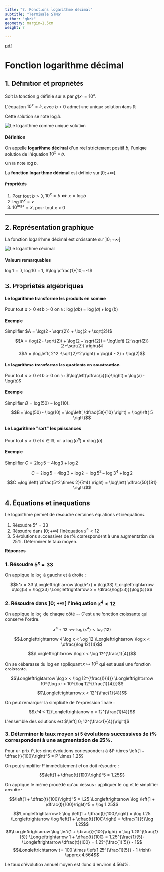 ```yaml
---
title: "7. Fonctions logarithme décimal"
subtitle: "Terminale STMG"
author: "qkzk"
geometry: margin=1.5cm
weight: 7

---
```


[pdf](./7_fonction_logarithme_decimal.pdf)

# Fonction logarithme décimal

## 1. Définition et propriétés


Soit la fonction $g$ définie sur $\mathbb{R}$ par $g(x) = 10^x$.

L'équation $10^x = b$, avec $b > 0$ admet une unique solution dans $\mathbb{R}$

Cette solution se note $\log b$.

![Le logarithme comme unique solution](./unique_solution.svg)


#### Définition

On appelle **logarithme décimal** d'un réel strictement positif $b$, l'unique solution de l'équation $10^x=b$.

On la note $\log b$.

La **fonction logarithme décimal** est définie sur $]0;+\infty[.$

#### Propriétés

1. Pour tout $b > 0$, $10^x=b \Longleftrightarrow x = \log b$
2. $\log 10^x = x$
3. $10^{\log x} = x,$ pour tout $x > 0$

---

## 2. Représentation graphique

La fonction logarithme décimal est croissante sur $]0; +\infty[$

![Le logarithme décimal](./logarithme.svg)

#### Valeurs remarquables

$\log 1 = 0$, $\log 10 = 1$, $\log \dfrac{1}{10}=-1$

## 3. Propriétés algébriques

#### Le logarithme transforme les produits en somme

Pour tout $a > 0$ et $b > 0$ on a : $\log(ab)=\log(a) + \log(b)$

#### Exemple

Simplifier $A = \log(2 - \sqrt{2}) + \log(2 + \sqrt{2})$

$$A = \log(2 - \sqrt{2}) + \log(2 + \sqrt{2}) = \log\left( (2-\sqrt{2})(2+\sqrt{2})  \right)$$
$$A = \log\left( 2^2 -\sqrt{2}^2  \right) = \log(4 - 2) = \log(2)$$


#### Le logarithme transforme les quotients en soustraction

Pour tout $a > 0$ et $b > 0$ on a : $\log\left(\dfrac{a}{b}\right) = \log(a) - \log(b)$

#### Exemple

Simplifier $B = \log(50) - \log(10)$.

$$B = \log(50) - \log(10) = \log\left( \dfrac{50}{10} \right) = \log\left( 5 \right)$$

#### Le Logarithme "sort" les puissances

Pour tout $a > 0$ et $n \in \mathbb{R}$, on a $\log (a^n) = n \log (a)$

#### Exemple

Simplifier $C = 2 \log 5 - 4 \log 3 + \log 2$

$$C = 2 \log 5 - 4 \log 3 + \log 2 = \log 5^2 - \log 3^4 + \log 2$$

$$C =\log \left( \dfrac{5^2 \times 2}{3^4} \right) = \log\left( \dfrac{50}{81} \right)$$

## 4. Équations et inéquations

Le logarithme permet de résoudre certaines équations et inéquations.

1. Résoudre $5^x=33$
2. Résoudre dans $]0; +\infty[$ l'inéquation $x^4 < 12$
3. 5 évolutions successives de $t$% correspondent à une augmentation de 25%. Déterminer le taux moyen.

**Réponses**

### 1. Résoudre $5^x=33$

On applique le $\log$ à gauche et à droite :

$$5^x = 33 \Longleftrightarrow \log(5^x) = \log(33) \Longleftrightarrow x\log(5) = \log(33) \Longleftrightarrow x = \dfrac{\log(33)}{\log(5)}$$




### 2. Résoudre dans $]0; +\infty[$ l'inéquation $x^4 < 12$

On applique le $\log$ de chaque côté -- C'est une fonction croissante qui conserve l'ordre.

$$x^4 < 12 \Longleftrightarrow \log(x^4) < \log(12)$$

$$\Longleftrightarrow 4 \log x < \log 12 \Longleftrightarrow \log x < \dfrac{\log 12}{4}$$

$$\Longleftrightarrow \log x < \log 12^{\frac{1}{4}}$$

On se débarasse du log en appliquant $x \mapsto 10^x$ qui est aussi une fonction croissante.

$$\Longleftrightarrow \log x < \log 12^{\frac{1}{4}} \Longleftrightarrow 10^{\log x} < 10^{\log 12^{\frac{1}{4}}}$$

$$\Longleftrightarrow x < 12^{\frac{1}{4}}$$

On peut remarquer la simplicité de l'expression finale :

$$x^4 < 12\Longleftrightarrow x < 12^{\frac{1}{4}}$$

L'ensemble des solutions est $\left] 0; 12^{\frac{1}{4}}\right[$

### 3.  Déterminer le taux moyen si 5 évolutions successives de $t$% correspondent à une augmentation de 25%.

Pour un prix $P$, les cinq évolutions correspondent à $P \times \left(1 + \dfrac{t}{100}\right)^5 = P \times 1.25$

On peut simplifier $P$ immédiatement et on doit résoudre :

$$\left(1 + \dfrac{t}{100}\right)^5 = 1.25$$

On applique le même procédé qu'au dessus : appliquer le log et le simplifier ensuite :

$$\left(1 + \dfrac{t}{100}\right)^5 = 1.25 \Longleftrightarrow \log \left(1 + \dfrac{t}{100}\right)^5 = \log 1.25$$

$$\Longleftrightarrow 5 \log \left(1 + \dfrac{t}{100}\right) = \log 1.25 \Longleftrightarrow  \log \left(1 + \dfrac{t}{100}\right) = \dfrac{1}{5}\log 1.25$$
$$\Longleftrightarrow \log \left(1 + \dfrac{t}{100}\right) = \log 1.25^{\frac{1}{5}} \Longleftrightarrow 1 + \dfrac{t}{100} = 1.25^{\frac{1}{5}} \Longleftrightarrow \dfrac{t}{100} = 1.25^{\frac{1}{5}} - 1$$
$$\Longleftrightarrow t = 100 \times \left(1.25^{\frac{1}{5}} - 1 \right) \approx 4.564$$

Le taux d'évolution annuel moyen est donc d'environ 4.564%.


